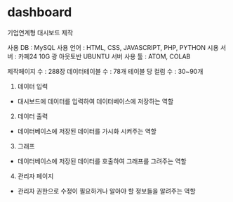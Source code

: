 # dashboard
기업연계형 대시보드 제작

사용 DB : MySQL
사용 언어 : HTML, CSS, JAVASCRIPT, PHP, PYTHON
시용 서버 : 카페24 10G 광 아웃토반 UBUNTU 서버
사용 툴 : ATOM, COLAB

제작페이지 수 : 288장
데이터테이블 수 : 78개
테이블 당 컬럼 수 : 30~90개

1. 데이터 입력 
 - 대시보드에 데이터를 입력하여 데이터베이스에 저장하는 역할

2. 데이터 출력
 - 데이터베이스에 저장된 데이터를 가시화 시켜주는 역할

3. 그래프 
 - 데이터베이스에 저장된 데이터를 호출하여 그래프를 그려주는 역할

4. 관리자 페이지 
 -  관리자 권한으로 수정이 필요하거나 알아야 할 정보들을 알려주는 역할
